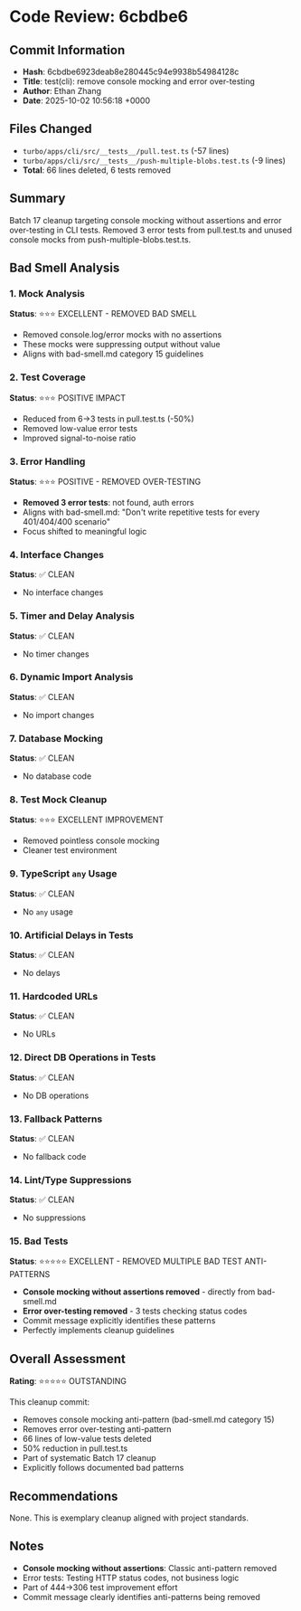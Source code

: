 # Code Review: 6cbdbe6

## Commit Information
- **Hash**: 6cbdbe6923deab8e280445c94e9938b54984128c
- **Title**: test(cli): remove console mocking and error over-testing
- **Author**: Ethan Zhang
- **Date**: 2025-10-02 10:56:18 +0000

## Files Changed
- `turbo/apps/cli/src/__tests__/pull.test.ts` (-57 lines)
- `turbo/apps/cli/src/__tests__/push-multiple-blobs.test.ts` (-9 lines)
- **Total**: 66 lines deleted, 6 tests removed

## Summary
Batch 17 cleanup targeting console mocking without assertions and error over-testing in CLI tests. Removed 3 error tests from pull.test.ts and unused console mocks from push-multiple-blobs.test.ts.

## Bad Smell Analysis

### 1. Mock Analysis
**Status**: ⭐⭐⭐ EXCELLENT - REMOVED BAD SMELL
- Removed console.log/error mocks with no assertions
- These mocks were suppressing output without value
- Aligns with bad-smell.md category 15 guidelines

### 2. Test Coverage
**Status**: ⭐⭐⭐ POSITIVE IMPACT
- Reduced from 6→3 tests in pull.test.ts (-50%)
- Removed low-value error tests
- Improved signal-to-noise ratio

### 3. Error Handling
**Status**: ⭐⭐⭐ POSITIVE - REMOVED OVER-TESTING
- **Removed 3 error tests**: not found, auth errors
- Aligns with bad-smell.md: "Don't write repetitive tests for every 401/404/400 scenario"
- Focus shifted to meaningful logic

### 4. Interface Changes
**Status**: ✅ CLEAN
- No interface changes

### 5. Timer and Delay Analysis
**Status**: ✅ CLEAN
- No timer changes

### 6. Dynamic Import Analysis
**Status**: ✅ CLEAN
- No import changes

### 7. Database Mocking
**Status**: ✅ CLEAN
- No database code

### 8. Test Mock Cleanup
**Status**: ⭐⭐⭐ EXCELLENT IMPROVEMENT
- Removed pointless console mocking
- Cleaner test environment

### 9. TypeScript `any` Usage
**Status**: ✅ CLEAN
- No `any` usage

### 10. Artificial Delays in Tests
**Status**: ✅ CLEAN
- No delays

### 11. Hardcoded URLs
**Status**: ✅ CLEAN
- No URLs

### 12. Direct DB Operations in Tests
**Status**: ✅ CLEAN
- No DB operations

### 13. Fallback Patterns
**Status**: ✅ CLEAN
- No fallback code

### 14. Lint/Type Suppressions
**Status**: ✅ CLEAN
- No suppressions

### 15. Bad Tests
**Status**: ⭐⭐⭐⭐⭐ EXCELLENT - REMOVED MULTIPLE BAD TEST ANTI-PATTERNS
- **Console mocking without assertions removed** - directly from bad-smell.md
- **Error over-testing removed** - 3 tests checking status codes
- Commit message explicitly identifies these patterns
- Perfectly implements cleanup guidelines

## Overall Assessment
**Rating**: ⭐⭐⭐⭐⭐ OUTSTANDING

This cleanup commit:
- Removes console mocking anti-pattern (bad-smell.md category 15)
- Removes error over-testing anti-pattern
- 66 lines of low-value tests deleted
- 50% reduction in pull.test.ts
- Part of systematic Batch 17 cleanup
- Explicitly follows documented bad patterns

## Recommendations
None. This is exemplary cleanup aligned with project standards.

## Notes
- **Console mocking without assertions**: Classic anti-pattern removed
- Error tests: Testing HTTP status codes, not business logic
- Part of 444→306 test improvement effort
- Commit message clearly identifies anti-patterns being removed
